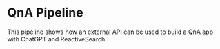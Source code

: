 # QnA Pipeline

This pipeline shows how an external API can be used to build a QnA app with ChatGPT and ReactiveSearch
